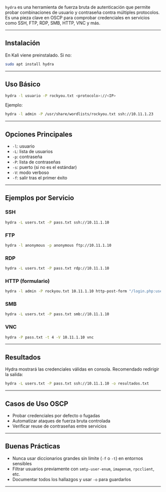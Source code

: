 `hydra` es una herramienta de fuerza bruta de autenticación que permite probar combinaciones de usuario y contraseña contra múltiples protocolos. Es una pieza clave en OSCP para comprobar credenciales en servicios como SSH, FTP, RDP, SMB, HTTP, VNC y más.

---

## Instalación

En Kali viene preinstalado. Si no:
```bash
sudo apt install hydra
```

---

## Uso Básico

```bash
hydra -l usuario -P rockyou.txt <protocolo>://<IP>
```

Ejemplo:
```bash
hydra -l admin -P /usr/share/wordlists/rockyou.txt ssh://10.11.1.23
```

---

## Opciones Principales

- `-l`: usuario
- `-L`: lista de usuarios
- `-p`: contraseña
- `-P`: lista de contraseñas
- `-s`: puerto (si no es el estándar)
- `-V`: modo verboso
- `-f`: salir tras el primer éxito

---

## Ejemplos por Servicio

### SSH
```bash
hydra -L users.txt -P pass.txt ssh://10.11.1.10
```

### FTP
```bash
hydra -l anonymous -p anonymous ftp://10.11.1.10
```

### RDP
```bash
hydra -L users.txt -P pass.txt rdp://10.11.1.10
```

### HTTP (formulario)
```bash
hydra -l admin -P rockyou.txt 10.11.1.10 http-post-form "/login.php:user=^USER^&pass=^PASS^:F=incorrect"
```

### SMB
```bash
hydra -L users.txt -P pass.txt smb://10.11.1.10
```

### VNC
```bash
hydra -P pass.txt -t 4 -V 10.11.1.10 vnc
```

---

## Resultados

Hydra mostrará las credenciales válidas en consola. Recomendado redirigir la salida:
```bash
hydra -L users.txt -P pass.txt ssh://10.11.1.10 -o resultados.txt
```

---

## Casos de Uso OSCP

- Probar credenciales por defecto o fugadas
- Automatizar ataques de fuerza bruta controlada
- Verificar reuse de contraseñas entre servicios

---

## Buenas Prácticas

- Nunca usar diccionarios grandes sin límite (`-f` o `-t`) en entornos sensibles
- Filtrar usuarios previamente con `smtp-user-enum`, `imapenum`, `rpcclient`, etc.
- Documentar todos los hallazgos y usar `-o` para guardarlos

---
